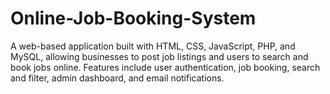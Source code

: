 # Online-Job-Booking-System
A web-based application built with HTML, CSS, JavaScript, PHP, and MySQL, allowing businesses to post job listings and users to search and book jobs online. Features include user authentication, job booking, search and filter, admin dashboard, and email notifications.
